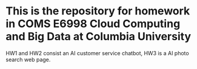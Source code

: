 # This is the repository for homework in COMS E6998 Cloud Computing and Big Data at Columbia University

HW1 and HW2 consist an AI customer service chatbot, HW3 is a AI photo search web page.
